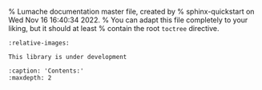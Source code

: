 % Lumache documentation master file, created by
% sphinx-quickstart on Wed Nov 16 16:40:34 2022.
% You can adapt this file completely to your liking, but it should at least
% contain the root `toctree` directive.

```{include} ../../README.md
:relative-images:
```

```{warning}
This library is under development
```



```{toctree}
:caption: 'Contents:'
:maxdepth: 2
```
